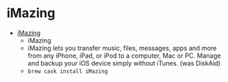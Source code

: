 # iMazing
- [iMazing](https://imazing.com/)
  -  iMazing
  - iMazing lets you transfer music, files, messages, apps and more from any iPhone, iPad, or iPod to a computer, Mac or PC. Manage and backup your iOS device simply without iTunes. (was DiskAid)
  - `brew cask install iMazing`
